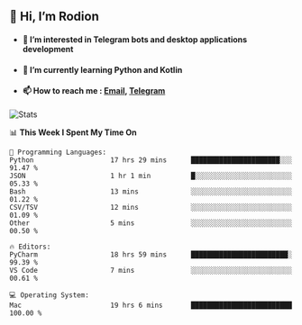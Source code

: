 ## 👋 Hi, I’m Rodion
- #### 👀 I’m interested in Telegram bots and desktop applications development
- #### 🌱 I’m currently learning Python and Kotlin
- #### 📫 How to reach me : [Email](mailto:me@lavn.ml), [Telegram](https://t.me/fast_geek)

![Stats](https://github-readme-stats.vercel.app/api?username=rodion-gudz&show_icons=true&theme=github_dark&hide_border=true&hide=issues&count_private=true&layout=compact)


<!--START_SECTION:waka-->
📊 **This Week I Spent My Time On** 

```text
💬 Programming Languages: 
Python                   17 hrs 29 mins      ██████████████████████░░░   91.47 % 
JSON                     1 hr 1 min          █░░░░░░░░░░░░░░░░░░░░░░░░   05.33 % 
Bash                     13 mins             ░░░░░░░░░░░░░░░░░░░░░░░░░   01.22 % 
CSV/TSV                  12 mins             ░░░░░░░░░░░░░░░░░░░░░░░░░   01.09 % 
Other                    5 mins              ░░░░░░░░░░░░░░░░░░░░░░░░░   00.50 % 

🔥 Editors: 
PyCharm                  18 hrs 59 mins      ████████████████████████░   99.39 % 
VS Code                  7 mins              ░░░░░░░░░░░░░░░░░░░░░░░░░   00.61 % 

💻 Operating System: 
Mac                      19 hrs 6 mins       █████████████████████████   100.00 % 

```


<!--END_SECTION:waka-->
